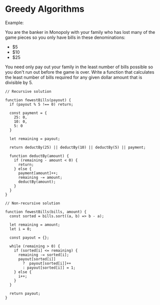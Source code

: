 # Greedy Algorithms

Example:

You are the banker in Monopoly with your family who has lost many of the game pieces so you only have bills in these denominations: 

- $5
- $10
- $25 

You need only pay out your family in the least number of bills possible so you don't run out before the game is over. Write a function that calculates the least number of bills required for any given dollar amount that is divisible by 5.

```
// Recursive solution

function fewestBills(payout) {
  if (payout % 5 !== 0) return;
  
  const payment = {
    25: 0,
    10: 0,
    5: 0
  }
  
  let remaining = payout;

  return deductBy(25) || deductBy(10) || deductBy(5) || payment;

  function deductBy(amount) {
    if (remaining - amount < 0) {
      return;
    } else {
      payment[amount]++;
      remaining -= amount;
      deductBy(amount);
    }
  }
}
```

```
// Non-recursive solution

function fewestBills(bills, amount) {
  const sorted = bills.sort((a, b) => b - a);
  
  let remaining = amount;
  let i = 0;
  
  const payout = {};
  
  while (remaining > 0) {
    if (sorted[i] <= remaining) {
      remaining -= sorted[i];
      payout[sorted[i]]
        ?  payout[sorted[i]]++
        : payout[sorted[i]] = 1;
    } else {
      i++;
    }
  }

  return payout;
}
```
